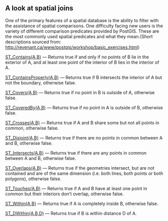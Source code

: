 ## A look at spatial joins

One of the primary features of a spatial database is the ability to filter
with the assistance of spatial comparisons. One difficulty facing new users
is the variety of different comparison predicates provided by PostGIS. These
are the most commonly used spatial predicates and what they mean.(Short
descriptions sourced from: http://revenant.ca/www/postgis/workshop/basic_exercises.html)

[ST_Contains(A,B)](http://postgis.org/docs/ST_Contains.html) —
Returns true if and only if no points of B lie in the exterior of A, and at 
least one point of the interior of B lies in the interior of A.

[ST_ContainsProperly(A,B)](http://postgis.org/docs/ST_ContainsProperly.html) —
Returns true if B intersects the interior of A but not the boundary,
otherwise false.

[ST_Covers(A,B)](http://postgis.org/docs/ST_Covers.html) —
Returns true if no point in B is outside of A, otherwise false.

[ST_CoveredBy(A,B)](http://postgis.org/docs/ST_CoveredBy.html) —
Returns true if no point in A is outside of B, otherwise false.

[ST_Crosses(A,B)](http://postgis.org/docs/ST_Crosses.html) —
Returns true if A and B share some but not all points in common, otherwise false.

[ST_Disjoint(A,B)](http://postgis.org/docs/ST_Disjoint.html) —
Returns true if there are no points in common between A and B, otherwise false.

[ST_Intersects(A,B)](http://postgis.org/docs/ST_Intersects.html) —
Returns true if there are any points in common between A and B, otherwise false.

[ST_Overlaps(A,B)](http://postgis.org/docs/ST_Overlaps.html) —
Returns true if the geometries intersect, but are not contained and are of the
same dimension (i.e. both lines, both points or both polygons), otherwise false.

[ST_Touches(A,B)](http://postgis.org/docs/ST_Touches.html) —
Returns true if A and B have at least one point in common but their interiors
don’t overlap, otherwise false.

[ST_Within(A,B)](http://postgis.org/docs/ST_Within.html) —
Returns true if A is completely inside B, otherwise false.

[ST_DWithin(A,B,D)](http://postgis.org/docs/ST_DWithin.html) —
Returns true if B is within distance D of A.

